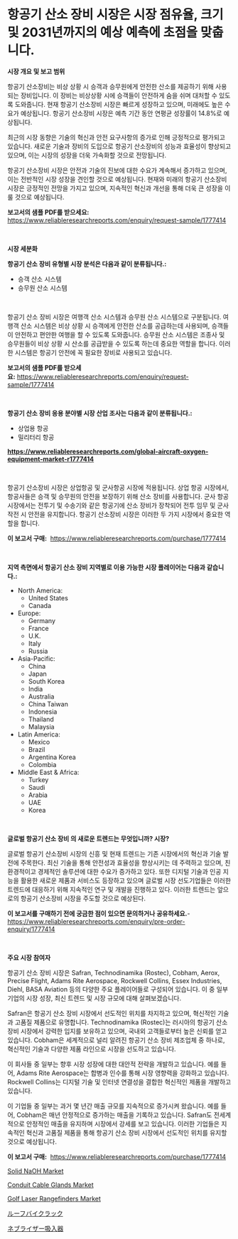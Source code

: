 <p><h1>항공기 산소 장비 시장은 시장 점유율, 크기 및 2031년까지의 예상 예측에 초점을 맞춥니다.</h1></p><p><strong>시장 개요 및 보고 범위</strong></p>
<p><p>항공기 산소장비는 비상 상황 시 승객과 승무원에게 안전한 산소를 제공하기 위해 사용되는 장비입니다. 이 장비는 비상상황 시에 승객들이 안전하게 숨을 쉬며 대처할 수 있도록 도와줍니다. 현재 항공기 산소장비 시장은 빠르게 성장하고 있으며, 미래에도 높은 수요가 예상됩니다. 항공기 산소장비 시장은 예측 기간 동안 연평균 성장률이 14.8%로 예상됩니다.</p><p>최근의 시장 동향은 기술의 혁신과 안전 요구사항의 증가로 인해 긍정적으로 평가되고 있습니다. 새로운 기술과 장비의 도입으로 항공기 산소장비의 성능과 효율성이 향상되고 있으며, 이는 시장의 성장을 더욱 가속화할 것으로 전망됩니다.</p><p>항공기 산소장비 시장은 안전과 기술의 진보에 대한 수요가 계속해서 증가하고 있으며, 이는 전반적인 시장 성장을 견인할 것으로 예상됩니다. 현재와 미래의 항공기 산소장비 시장은 긍정적인 전망을 가지고 있으며, 지속적인 혁신과 개선을 통해 더욱 큰 성장을 이룰 것으로 예상됩니다.</p></p>
<p><strong>보고서의 샘플 PDF를 받으세요:</strong> <a href="https://www.reliableresearchreports.com/enquiry/request-sample/1777414">https://www.reliableresearchreports.com/enquiry/request-sample/1777414</a></p>
<p>&nbsp;</p>
<p><strong>시장 세분화</strong></p>
<p><strong>항공기 산소 장비 유형별 시장 분석은 다음과 같이 분류됩니다.:</strong></p>
<p><ul><li>승객 산소 시스템</li><li>승무원 산소 시스템</li></ul></p>
<p>&nbsp;</p>
<p><p>항공기 산소 장비 시장은 여행객 산소 시스템과 승무원 산소 시스템으로 구분됩니다. 여행객 산소 시스템은 비상 상황 시 승객에게 안전한 산소를 공급하는데 사용되며, 승객들이 안전하고 편안한 여행을 할 수 있도록 도와줍니다. 승무원 산소 시스템은 조종사 및 승무원들이 비상 상황 시 산소를 공급받을 수 있도록 하는데 중요한 역할을 합니다. 이러한 시스템은 항공기 안전에 꼭 필요한 장비로 사용되고 있습니다.</p></p>
<p><strong>보고서의 샘플 PDF를 받으세요:</strong>&nbsp;<a href="https://www.reliableresearchreports.com/enquiry/request-sample/1777414">https://www.reliableresearchreports.com/enquiry/request-sample/1777414</a></p>
<p>&nbsp;</p>
<p><strong> 항공기 산소 장비 응용 분야별 시장 산업 조사는 다음과 같이 분류됩니다.:</strong></p>
<p><ul><li>상업용 항공</li><li>밀리터리 항공</li></ul></p>
<p><strong><a href="https://www.reliableresearchreports.com/global-aircraft-oxygen-equipment-market-r1777414">https://www.reliableresearchreports.com/global-aircraft-oxygen-equipment-market-r1777414</a></strong></p>
<p>&nbsp;</p>
<p><p>항공기 산소장비 시장은 상업항공 및 군사항공 시장에 적용됩니다. 상업 항공 시장에서, 항공사들은 승객 및 승무원의 안전을 보장하기 위해 산소 장비를 사용합니다. 군사 항공 시장에서는 전투기 및 수송기와 같은 항공기에 산소 장비가 장착되어 전투 임무 및 군사 작전 시 안전을 유지합니다. 항공기 산소장비 시장은 이러한 두 가지 시장에서 중요한 역할을 합니다.</p></p>
<p><strong>이 보고서 구매:</strong>&nbsp; <a href="https://www.reliableresearchreports.com/purchase/1777414">https://www.reliableresearchreports.com/purchase/1777414</a></p>
<p>&nbsp;</p>
<p><strong>지역 측면에서 항공기 산소 장비 지역별로 이용 가능한 시장 플레이어는 다음과 같습니다.:</strong></p>
<p><ul>
    <li>
        North America:
        <ul>
            <li>United States</li>
            <li>Canada</li>
        </ul>
    </li>
    <li>
        Europe:
        <ul>
            <li>Germany</li>
            <li>France</li>
            <li>U.K.</li>
            <li>Italy</li>
            <li>Russia</li>
        </ul>
    </li>
    <li>
        Asia-Pacific:
        <ul>
            <li>China</li>
            <li>Japan</li>
            <li>South Korea</li>
            <li>India</li>
            <li>Australia</li>
            <li>China Taiwan</li>
            <li>Indonesia</li>
            <li>Thailand</li>
            <li>Malaysia</li>
        </ul>
    </li>
    <li>
        Latin America:
        <ul>
            <li>Mexico</li>
            <li>Brazil</li>
            <li>Argentina Korea</li>
            <li>Colombia</li>
        </ul>
    </li>
    <li>
        Middle East & Africa:
        <ul>
            <li>Turkey</li>
            <li>Saudi</li>
            <li>Arabia</li>
            <li>UAE</li>
            <li>Korea</li>
        </ul>
    </li>
    </ul></p>
<p>&nbsp;</p>
<p><strong>글로벌 항공기 산소 장비 의 새로운 트렌드는 무엇입니까? 시장?</strong></p>
<p><p>글로벌 항공기 산소장비 시장의 신흥 및 현재 트렌드는 기존 시장에서의 혁신과 기술 발전에 주목한다. 최신 기술을 통해 안전성과 효율성을 향상시키는 데 주력하고 있으며, 친환경적이고 경제적인 솔루션에 대한 수요가 증가하고 있다. 또한 디지털 기술과 인공 지능을 활용한 새로운 제품과 서비스도 등장하고 있으며 글로벌 시장 선도기업들은 이러한 트렌드에 대응하기 위해 지속적인 연구 및 개발을 진행하고 있다. 이러한 트렌드는 앞으로의 항공기 산소장비 시장을 주도할 것으로 예상된다.</p></p>
<p><strong>이 보고서를 구매하기 전에 궁금한 점이 있으면 문의하거나 공유하세요.</strong>- <a href="https://www.reliableresearchreports.com/enquiry/pre-order-enquiry/1777414">https://www.reliableresearchreports.com/enquiry/pre-order-enquiry/1777414</a></p>
<p>&nbsp;</p>
<p><strong>주요 시장 참여자</strong></p>
<p><p>항공기 산소 장비 시장은 Safran, Technodinamika (Rostec), Cobham, Aerox, Precise Flight, Adams Rite Aerospace, Rockwell Collins, Essex Industries, Diehl, BASA Aviation 등의 다양한 주요 플레이어들로 구성되어 있습니다. 이 중 일부 기업의 시장 성장, 최신 트렌드 및 시장 규모에 대해 살펴보겠습니다.</p><p>Safran은 항공기 산소 장비 시장에서 선도적인 위치를 차지하고 있으며, 혁신적인 기술과 고품질 제품으로 유명합니다. Technodinamika (Rostec)는 러시아의 항공기 산소 장비 시장에서 강력한 입지를 보유하고 있으며, 국내외 고객들로부터 높은 신뢰를 얻고 있습니다. Cobham은 세계적으로 널리 알려진 항공기 산소 장비 제조업체 중 하나로, 혁신적인 기술과 다양한 제품 라인으로 시장을 선도하고 있습니다.</p><p>이 회사들 중 일부는 향후 시장 성장에 대한 대안적 전략을 개발하고 있습니다. 예를 들어, Adams Rite Aerospace는 합병과 인수를 통해 시장 영향력을 강화하고 있습니다. Rockwell Collins는 디지털 기술 및 인터넷 연결성을 결합한 혁신적인 제품을 개발하고 있습니다.</p><p>이 기업들 중 일부는 과거 몇 년간 매출 규모를 지속적으로 증가시켜 왔습니다. 예를 들어, Cobham은 매년 안정적으로 증가하는 매출을 기록하고 있습니다. Safran도 전세계적으로 안정적인 매출을 유지하며 시장에서 강세를 보고 있습니다. 이러한 기업들은 지속적인 혁신과 고품질 제품을 통해 항공기 산소 장비 시장에서 선도적인 위치를 유지할 것으로 예상됩니다.</p></p>
<p><strong>이 보고서 구매:</strong>&nbsp;&nbsp;<a href="https://www.reliableresearchreports.com/purchase/1777414">https://www.reliableresearchreports.com/purchase/1777414</a></p>
<p><p><a href="https://issuu.com/reportprime-2/docs/solid-naoh-market-size-2030.pptx">Solid NaOH Market</a></p><p><a href="https://github.com/Krish2023na/Market-Research-Report-List-4/blob/main/conduit-cable-glands-market.md">Conduit Cable Glands Market</a></p><p><a href="https://github.com/bmorecock/Market-Research-Report-List-2/blob/main/golf-laser-rangefinders-market.md">Golf Laser Rangefinders Market</a></p><p><a href="https://medium.com/@byroalenzuela76845/%E3%83%AB%E3%83%BC%E3%83%95%E8%87%AA%E8%BB%A2%E8%BB%8A%E3%83%A9%E3%83%83%E3%82%AF%E3%81%AE%E5%B8%82%E5%A0%B4%E5%88%86%E6%9E%90-%E3%81%9D%E3%81%AEcagr-%E5%B8%82%E5%A0%B4%E3%82%BB%E3%82%B0%E3%83%A1%E3%83%B3%E3%83%86%E3%83%BC%E3%82%B7%E3%83%A7%E3%83%B3-%E3%81%8A%E3%82%88%E3%81%B3%E3%82%B0%E3%83%AD%E3%83%BC%E3%83%90%E3%83%AB%E7%94%A3%E6%A5%AD%E6%A6%82%E8%A6%81-a4c3fdbe3bc5">ルーフバイクラック</a></p><p><a href="https://github.com/LeanneBruen2023/Market-Research-Report-List-1/blob/main/887561128574.md">ネブライザー吸入器</a></p></p>